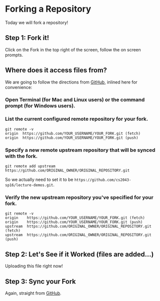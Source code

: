 # Forking a Repository

Today we will fork a repository!

## Step 1: Fork it!

Click on the Fork in the top right of the screen, follow the on screen prompts.

## Where does it access files from?

We are going to follow the directions from [GitHub](https://help.github.com/articles/configuring-a-remote-for-a-fork/), inlined here for convenience:

### Open Terminal (for Mac and Linux users) or the command prompt (for Windows users).

### List the current configured remote repository for your fork.

```
git remote -v
origin  https://github.com/YOUR_USERNAME/YOUR_FORK.git (fetch)
origin  https://github.com/YOUR_USERNAME/YOUR_FORK.git (push)
```

### Specify a new remote upstream repository that will be synced with the fork.

```
git remote add upstream https://github.com/ORIGINAL_OWNER/ORIGINAL_REPOSITORY.git
```

So we actually need to set it to be `https://github.com/cs2043-sp16/lecture-demos.git`.

### Verify the new upstream repository you've specified for your fork.

```
git remote -v
origin    https://github.com/YOUR_USERNAME/YOUR_FORK.git (fetch)
origin    https://github.com/YOUR_USERNAME/YOUR_FORK.git (push)
upstream  https://github.com/ORIGINAL_OWNER/ORIGINAL_REPOSITORY.git (fetch)
upstream  https://github.com/ORIGINAL_OWNER/ORIGINAL_REPOSITORY.git (push)
```

## Step 2: Let's See if it Worked (files are added...)

Uploading this file right now!

## Step 3: Sync your Fork

Again, straight from [GitHub](https://help.github.com/articles/syncing-a-fork/).

